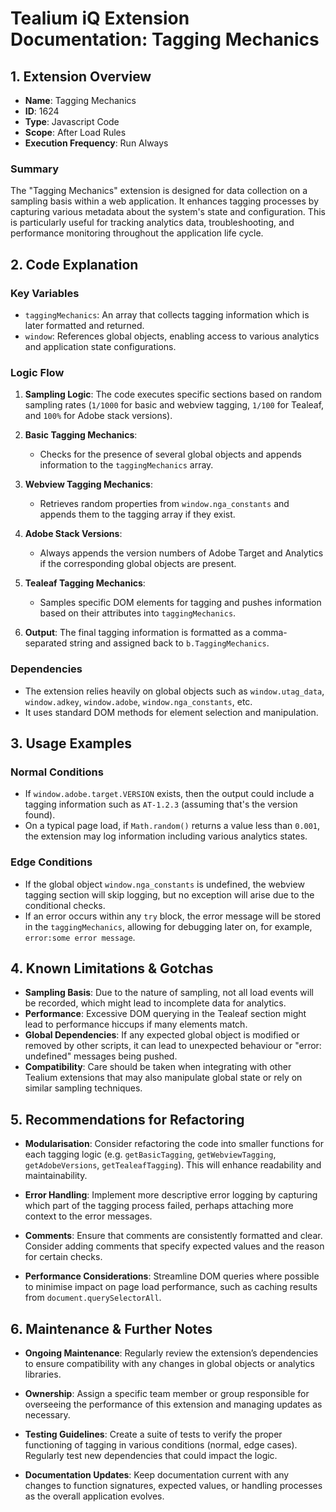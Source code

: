 # Tealium iQ Extension Documentation: Tagging Mechanics

## 1. Extension Overview

- **Name**: Tagging Mechanics
- **ID**: 1624
- **Type**: Javascript Code
- **Scope**: After Load Rules
- **Execution Frequency**: Run Always

### Summary
The "Tagging Mechanics" extension is designed for data collection on a sampling basis within a web application. It enhances tagging processes by capturing various metadata about the system's state and configuration. This is particularly useful for tracking analytics data, troubleshooting, and performance monitoring throughout the application life cycle.

## 2. Code Explanation

### Key Variables
- `taggingMechanics`: An array that collects tagging information which is later formatted and returned.
- `window`: References global objects, enabling access to various analytics and application state configurations.

### Logic Flow
1. **Sampling Logic**: The code executes specific sections based on random sampling rates (`1/1000` for basic and webview tagging, `1/100` for Tealeaf, and `100%` for Adobe stack versions).
  
2. **Basic Tagging Mechanics**: 
   - Checks for the presence of several global objects and appends information to the `taggingMechanics` array.
  
3. **Webview Tagging Mechanics**:
   - Retrieves random properties from `window.nga_constants` and appends them to the tagging array if they exist.

4. **Adobe Stack Versions**:
   - Always appends the version numbers of Adobe Target and Analytics if the corresponding global objects are present.

5. **Tealeaf Tagging Mechanics**:
   - Samples specific DOM elements for tagging and pushes information based on their attributes into `taggingMechanics`.

6. **Output**: The final tagging information is formatted as a comma-separated string and assigned back to `b.TaggingMechanics`.

### Dependencies
- The extension relies heavily on global objects such as `window.utag_data`, `window.adkey`, `window.adobe`, `window.nga_constants`, etc.
- It uses standard DOM methods for element selection and manipulation.

## 3. Usage Examples

### Normal Conditions
- If `window.adobe.target.VERSION` exists, then the output could include a tagging information such as `AT-1.2.3` (assuming that's the version found).
- On a typical page load, if `Math.random()` returns a value less than `0.001`, the extension may log information including various analytics states.

### Edge Conditions
- If the global object `window.nga_constants` is undefined, the webview tagging section will skip logging, but no exception will arise due to the conditional checks.
- If an error occurs within any `try` block, the error message will be stored in the `taggingMechanics`, allowing for debugging later on, for example, `error:some error message`.

## 4. Known Limitations & Gotchas

- **Sampling Basis**: Due to the nature of sampling, not all load events will be recorded, which might lead to incomplete data for analytics.
- **Performance**: Excessive DOM querying in the Tealeaf section might lead to performance hiccups if many elements match.
- **Global Dependencies**: If any expected global object is modified or removed by other scripts, it can lead to unexpected behaviour or "error: undefined" messages being pushed.
- **Compatibility**: Care should be taken when integrating with other Tealium extensions that may also manipulate global state or rely on similar sampling techniques.

## 5. Recommendations for Refactoring

- **Modularisation**: Consider refactoring the code into smaller functions for each tagging logic (e.g. `getBasicTagging`, `getWebviewTagging`, `getAdobeVersions`, `getTealeafTagging`). This will enhance readability and maintainability.
  
- **Error Handling**: Implement more descriptive error logging by capturing which part of the tagging process failed, perhaps attaching more context to the error messages.
  
- **Comments**: Ensure that comments are consistently formatted and clear. Consider adding comments that specify expected values and the reason for certain checks.
  
- **Performance Considerations**: Streamline DOM queries where possible to minimise impact on page load performance, such as caching results from `document.querySelectorAll`.

## 6. Maintenance & Further Notes

- **Ongoing Maintenance**: Regularly review the extension’s dependencies to ensure compatibility with any changes in global objects or analytics libraries.
  
- **Ownership**: Assign a specific team member or group responsible for overseeing the performance of this extension and managing updates as necessary.

- **Testing Guidelines**: Create a suite of tests to verify the proper functioning of tagging in various conditions (normal, edge cases). Regularly test new dependencies that could impact the logic.

- **Documentation Updates**: Keep documentation current with any changes to function signatures, expected values, or handling processes as the overall application evolves.